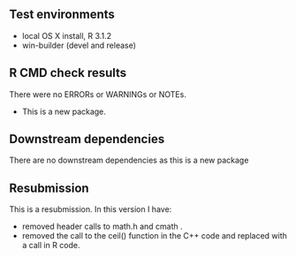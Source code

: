 ## Test environments
* local OS X install, R 3.1.2
* win-builder (devel and release)

## R CMD check results
There were no ERRORs or WARNINGs or NOTEs. 

* This is a new package.

## Downstream dependencies
There are no downstream dependencies as this is a new package

## Resubmission
This is a resubmission. In this version I have:

* removed header calls to math.h and cmath .
* removed the call to the ceil() function in the C++ code and replaced with a call in R code.
